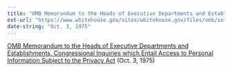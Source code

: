 ```yaml
---
title: "OMB Memorandum to the Heads of Executive Departments and Establishments, Congressional Inquiries which Entail Access to Personal Information Subject to the Privacy Act"
ext-url: "https://www.whitehouse.gov/sites/whitehouse.gov/files/omb/inforeg/inforeg/lynn1975.pdf"
date-string: "Oct. 3, 1975"
---
```

[OMB Memorandum to the Heads of Executive Departments and Establishments, Congressional Inquiries which Entail Access to Personal Information Subject to the Privacy Act](https://www.whitehouse.gov/sites/whitehouse.gov/files/omb/inforeg/inforeg/lynn1975.pdf) (Oct. 3, 1975)
